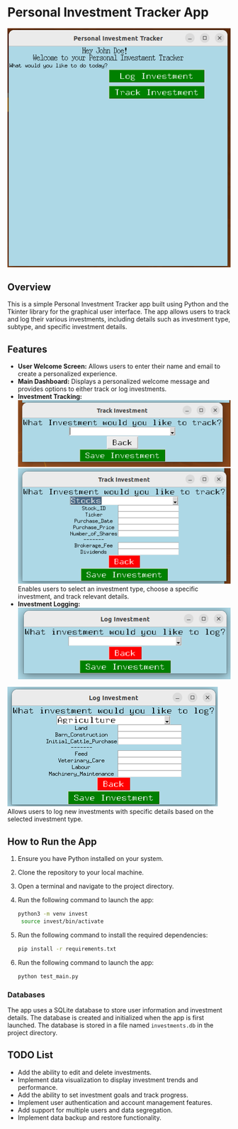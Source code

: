 # Personal Investment Tracker App

![img.png](asset/img.png)

## Overview

This is a simple Personal Investment Tracker app built using Python and the Tkinter library for the graphical user interface. The app allows users to track and log their various investments, including details such as investment type, subtype, and specific investment details.

## Features

- **User Welcome Screen:** Allows users to enter their name and email to create a personalized experience.
- **Main Dashboard:** Displays a personalized welcome message and provides options to either track or log investments.
- **Investment Tracking:**
![img.png](asset/img_2.png)
![img.png](asset/img_3.png)
Enables users to select an investment type, choose a specific investment, and track relevant details.
- **Investment Logging:** 
![img.png](asset/img_1.png)

![img.png](asset/img_4.png)
Allows users to log new investments with specific details based on the selected investment type.

## How to Run the App

1. Ensure you have Python installed on your system.
2. Clone the repository to your local machine.
3. Open a terminal and navigate to the project directory.
4. Run the following command to launch the app:

   ```bash
   python3 -m venv invest
    source invest/bin/activate
   ```
5. Run the following command to install the required dependencies:

   ```bash
   pip install -r requirements.txt
   ```

6. Run the following command to launch the app:

   ```bash
   python test_main.py
   
### Databases

The app uses a SQLite database to store user information and investment details. The database is created and initialized when the app is first launched. The database is stored in a file named `investments.db` in the project directory.

## TODO List

- Add the ability to edit and delete investments.
- Implement data visualization to display investment trends and performance.
- Add the ability to set investment goals and track progress.
- Implement user authentication and account management features.
- Add support for multiple users and data segregation.
- Implement data backup and restore functionality.
